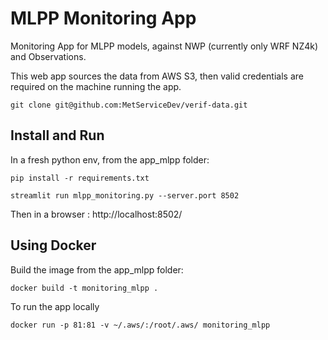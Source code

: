 # MLPP Monitoring App

Monitoring App for MLPP models, against NWP (currently only WRF NZ4k) and Observations.

This web app sources the data from AWS S3, then valid credentials are required on the machine running the app.

```git clone git@github.com:MetServiceDev/verif-data.git```

## Install and Run 

In a fresh python env, from the app_mlpp folder:

```pip install -r requirements.txt```

```streamlit run mlpp_monitoring.py --server.port 8502```

Then in a browser : http://localhost:8502/

## Using Docker

Build the image from the app_mlpp folder:

```docker build -t monitoring_mlpp .``` 

To run the app locally

```docker run -p 81:81 -v ~/.aws/:/root/.aws/ monitoring_mlpp ```
